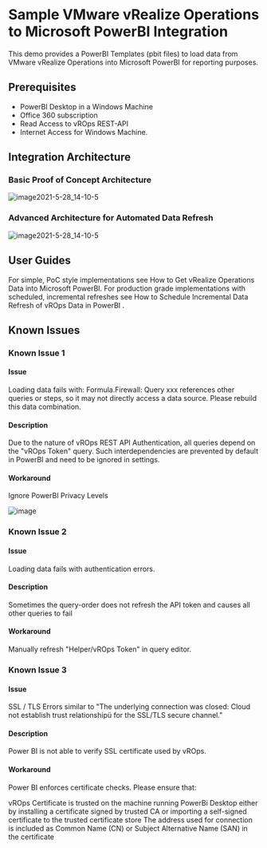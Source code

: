 # Sample VMware vRealize Operations to Microsoft PowerBI Integration
This demo provides a PowerBI Templates (pbit files) to load data from VMware vRealize Operations into Microsoft PowerBI for reporting purposes. 

## Prerequisites
- PowerBI Desktop in a Windows Machine
- Office 360 subscription 
- Read Access to vROps REST-API 
- Internet Access for Windows Machine.

## Integration Architecture

### Basic Proof of Concept Architecture 
![image2021-5-28_14-10-5](https://user-images.githubusercontent.com/54750245/159876927-f0b21c99-e2cf-46e4-8815-aef52fff8763.png)

### Advanced Architecture for Automated Data Refresh
![image2021-5-28_14-10-5](https://user-images.githubusercontent.com/54750245/159877001-57b66f98-f5f3-4214-b546-6b7e65de4d68.png)

## User Guides
For simple, PoC style implementations see How to Get vRealize Operations Data into Microsoft PowerBI.
For production grade implementations with scheduled, incremental refreshes see How to Schedule Incremental Data Refresh of vROps Data in PowerBI .

## Known Issues
### Known Issue 1
#### Issue
Loading data fails with:
Formula.Firewall: Query xxx references other queries or steps, so it may not directly access a data source. Please rebuild this data combination.
#### Description
Due to the nature of vROps REST API Authentication, all queries depend on the "vROps Token" query. Such interdependencies are prevented by default in PowerBI and need to be ignored in settings.
#### Workaround
Ignore PowerBI Privacy Levels

![image](https://user-images.githubusercontent.com/54750245/159880025-4987864a-a4c6-4844-a689-7355c94956d1.png)

### Known Issue 2
#### Issue
Loading data fails with authentication errors.
#### Description
Sometimes the query-order does not refresh the API token and causes all other queries to fail
#### Workaround
Manually refresh "Helper/vROps Token" in query editor.

### Known Issue 3
#### Issue
SSL / TLS Errors similar to "The underlying connection was closed: Cloud not establish trust relationshipü for the SSL/TLS secure channel."
#### Description
Power BI is not able to verify SSL certificate used by vROps. 
#### Workaround
Power BI enforces certificate checks. Please ensure that:

vROps Certificate is trusted on the machine running PowerBi Desktop
either by installing a certificate signed by trusted CA
or importing a self-signed certificate to the trusted certificate store
The address used for connection is included as Common Name (CN) or Subject Alternative Name (SAN) in the certificate

 
